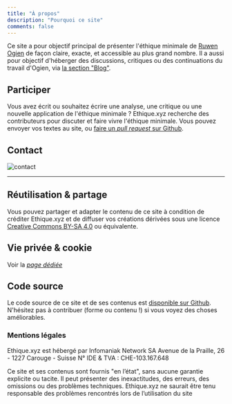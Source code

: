 ```yaml
---
title: "À propos"
description: "Pourquoi ce site"
comments: false
---
```


Ce site a pour objectif principal de présenter l'éthique minimale de [Ruwen Ogien](https://fr.wikipedia.org/wiki/Ruwen_Ogien) de façon claire, exacte, et accessible au plus grand nombre. Il a aussi pour objectif d'héberger des discussions, critiques ou des continuations du travail d'Ogien, via [la section "Blog"](/blog/).

## Participer

Vous avez écrit ou souhaitez écrire une analyse, une critique ou une nouvelle application de l'éthique minimale&nbsp;? Ethique.xyz recherche des contributeurs pour discuter et faire vivre l'éthique minimale. Vous pouvez envoyer vos textes au site, ou [faire un *pull request* sur Github](https://github.com/druxstr/ethique.xyz/).

## Contact

![contact](/media/contact.png)

---

## Réutilisation & partage

Vous pouvez partager et adapter le contenu de ce site à condition de créditer Ethique.xyz et de diffuser vos créations dérivées sous une licence [Creative Commons BY-SA 4.0](https://creativecommons.org/licenses/by-sa/4.0/deed.fr) ou équivalente.

## Vie privée & cookie

Voir la *[page dédiée](/page/cookie)*

## Code source

Le code source de ce site et de ses contenus est [disponible sur Github](https://github.com/druxstr/ethique.xyz/). N'hésitez pas à contribuer (forme ou contenu !) si vous voyez des choses améliorables.

### Mentions légales

Ethique.xyz est hébergé par Infomaniak Network SA
Avenue de la Praille, 26 - 1227 Carouge - Suisse
N° IDE & TVA&nbsp;: CHE-103.167.648

Ce site et ses contenus sont fournis "en l’état", sans aucune garantie explicite ou tacite. Il peut présenter des inexactitudes, des erreurs, des omissions ou des problèmes techniques. Ethique.xyz ne saurait être tenu responsable des problèmes rencontrés lors de l’utilisation du site
